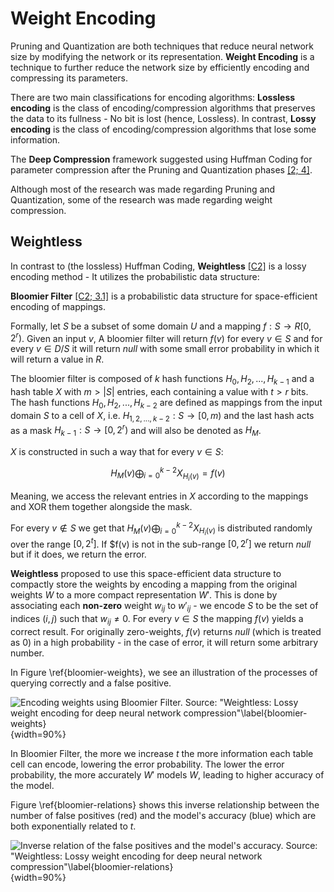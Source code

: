 # Weight Encoding

Pruning and Quantization are both techniques that reduce neural network size by modifying the network or its representation. **Weight Encoding** is a technique to further reduce the network size by efficiently encoding and compressing its parameters.

There are two main classifications for encoding algorithms: **Lossless encoding** is the class of encoding/compression algorithms that preserves the data to its fullness - No bit is lost (hence, Lossless). In contrast, **Lossy encoding** is the class of encoding/compression algorithms that lose some information.

The **Deep Compression** framework suggested using Huffman Coding for parameter compression after the Pruning and Quantization phases [[2; 4]](#ref-1).

Although most of the research was made regarding Pruning and Quantization, some of the research was made regarding weight compression. 

## Weightless

In contrast to (the lossless) Huffman Coding, **Weightless** [[C2]](#ref-c2) is a lossy encoding method - It utilizes the probabilistic data structure:

**Bloomier Filter** [[C2; 3.1]](#ref-c2) is a probabilistic data structure for space-efficient encoding of mappings.

Formally, let $S$ be a subset of some domain $U$ and a mapping $f : S \rightarrow R[0, 2^r)$. Given an input $v$, A bloomier filter will return $f(v)$ for every $v \in S$ and for every $v \in D/S$ it will return $null$ with some small error probability in which it will return a value in $R$. 

The bloomier filter is composed of $k$ hash functions $H_0, H_2, ..., H_{k-1}$ and a hash table $X$ with $m > |S|$ entries, each containing a value with $t > r$ bits. The hash functions $H_0, H_2, ..., H_{k-2}$ are defined as mappings from the input domain $S$ to a cell of $X$, i.e. $H_{1,2,..., k-2} : S \rightarrow [0, m)$ and the last hash acts as a mask $H_{k-1} : S \rightarrow [0, 2^r)$ and will also be denoted as $H_M$.

$X$ is constructed in such a way that for every $v \in S$:

$$
    H_M(v) \bigoplus_{i=0}^{k-2}{X_{H_i(v)}} = f(v)
$$

Meaning, we access the relevant entries in $X$ according to the mappings and XOR them together alongside the mask.

For every $v \notin S$ we get that $H_M(v) \bigoplus_{i=0}^{k-2}{X_{H_i(v)}}$ is distributed randomly over the range $[0, 2^t]$. If $f(v) is not in the sub-range $[0, 2^r]$ we return $null$ but if it does, we return the error. 

**Weightless** proposed to use this space-efficient data structure to compactly store the weights by encoding a mapping from the original weights $W$ to a more compact representation $W'$. This is done by associating each **non-zero** weight $w_{ij}$ to $w'_{ij}$ - we encode $S$ to be the set of indices $(i, j)$ such that $w_{ij} \neq 0$. For every $v \in S$ the mapping $f(v)$ yields a correct result. For originally zero-weights, $f(v)$ returns $null$ (which is treated as 0) in a high probability - in the case of error, it will return some arbitrary number.

In Figure \ref{bloomier-weights}, we see an illustration of the processes of querying correctly and a false positive.

![Encoding weights using Bloomier Filter. Source: "Weightless: Lossy weight encoding for deep neural network compression"\label{bloomier-weights}](assets/bloomier-weights.png){width=90%}

In Bloomier Filter, the more we increase $t$ the more information each table cell can encode, lowering the error probability. The lower the error probability, the more accurately $W'$ models $W$, leading to higher accuracy of the model.

Figure \ref{bloomier-relations} shows this inverse relationship between the number of false positives (red) and the model's accuracy (blue) which are both exponentially related to $t$.

![Inverse relation of the false positives and the model's accuracy. Source: "Weightless: Lossy weight encoding for deep neural network compression"\label{bloomier-relations}](assets/bloomier-false-positives-vs-accuracy.png){width=90%}